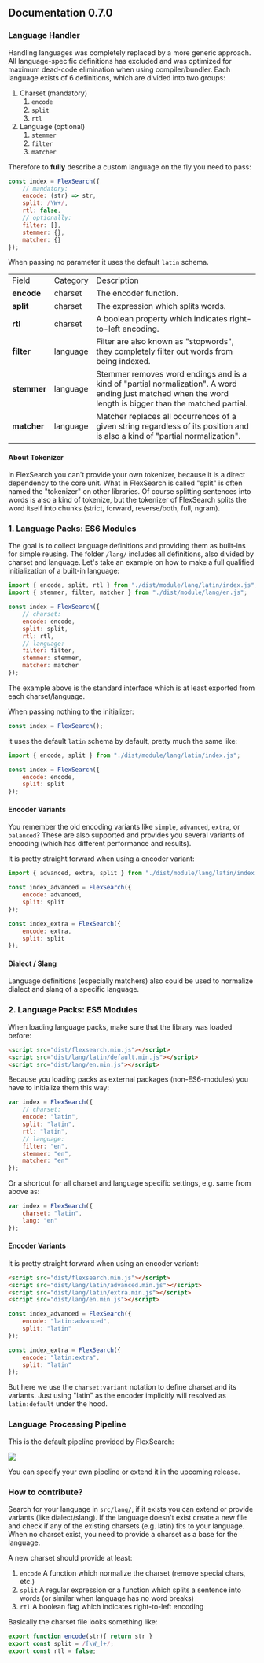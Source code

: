 ## Documentation 0.7.0

### Language Handler

Handling languages was completely replaced by a more generic approach. All language-specific definitions has excluded and was optimized for maximum dead-code elimination when using compiler/bundler. Each language exists of 6 definitions, which are divided into two groups:

1. Charset (mandatory)
    1. `encode`
    2. `split`
    3. `rtl`
2. Language (optional)
    1. `stemmer`
    2. `filter`
    3. `matcher`
    
Therefore to __fully__ describe a custom language on the fly you need to pass:

```js
const index = FlexSearch({
    // mandatory:
    encode: (str) => str,
    split: /\W+/,
    rtl: false,
    // optionally:
    filter: [],
    stemmer: {},
    matcher: {}
});
```

When passing no parameter it uses the default `latin` schema. <!-- The field `matcher` includes just application-custom matchers which is not a part of the language pack. -->

<table>
    <tr></tr>
    <tr>
        <td>Field</td>
        <td>Category</td>
        <td>Description</td>
    </tr>
    <tr>
        <td><b>encode</b></td>
        <td>charset</td>
        <td>The encoder function.</td>
    </tr>
    <tr></tr>
    <tr>
        <td><b>split</b></td>
        <td>charset</td>
        <td>The expression which splits words.</td>
    </tr>
    <tr></tr>
    <tr>
        <td><b>rtl</b></td>
        <td>charset</td>
        <td>A boolean property which indicates right-to-left encoding.</td>
    </tr>
    <tr></tr>
    <tr>
        <td><b>filter</b></td>
        <td>language</td>
        <td>Filter are also known as "stopwords", they completely filter out words from being indexed.</td>
    </tr>
    <tr></tr>
    <tr>
        <td><b>stemmer</b></td>
        <td>language</td>
        <td>Stemmer removes word endings and is a kind of "partial normalization". A word ending just matched when the word length is bigger than the matched partial.</td>
    </tr>
    <tr></tr>
    <tr>
        <td><b>matcher</b></td>
        <td>language</td>
        <td>Matcher replaces all occurrences of a given string regardless of its position and is also a kind of "partial normalization".</td>
    </tr>
</table>

#### About Tokenizer

In FlexSearch you can't provide your own tokenizer, because it is a direct dependency to the core unit. What in FlexSearch is called "split" is often named the "tokenizer" on other libraries. Of course splitting sentences into words is also a kind of tokenize, but the tokenizer of FlexSearch splits the word itself into chunks (strict, forward, reverse/both, full, ngram).

### 1. Language Packs: ES6 Modules

The goal is to collect language definitions and providing them as built-ins for simple reusing. The folder `/lang/` includes all definitions, also divided by charset and language. Let's take an example on how to make a full qualified initialization of a built-in language:

```js
import { encode, split, rtl } from "./dist/module/lang/latin/index.js";
import { stemmer, filter, matcher } from "./dist/module/lang/en.js";

const index = FlexSearch({
    // charset:
    encode: encode,
    split: split,
    rtl: rtl,
    // language:
    filter: filter,
    stemmer: stemmer,
    matcher: matcher
});
```

The example above is the standard interface which is at least exported from each charset/language.

When passing nothing to the initializer:

```js
const index = FlexSearch();
```

it uses the default `latin` schema by default, pretty much the same like:

```js
import { encode, split } from "./dist/module/lang/latin/index.js";

const index = FlexSearch({
    encode: encode,
    split: split
});
```

#### Encoder Variants

You remember the old encoding variants like `simple`, `advanced`, `extra`, or `balanced`? These are also supported and provides you several variants of encoding (which has different performance and results).

It is pretty straight forward when using a encoder variant:

```js
import { advanced, extra, split } from "./dist/module/lang/latin/index.js";

const index_advanced = FlexSearch({
    encode: advanced,
    split: split
});

const index_extra = FlexSearch({
    encode: extra,
    split: split
});
```

#### Dialect / Slang

Language definitions (especially matchers) also could be used to normalize dialect and slang of a specific language.

### 2. Language Packs: ES5 Modules

When loading language packs, make sure that the library was loaded before:

```html
<script src="dist/flexsearch.min.js"></script>
<script src="dist/lang/latin/default.min.js"></script>
<script src="dist/lang/en.min.js"></script>
```

Because you loading packs as external packages (non-ES6-modules) you have to initialize them this way:

```js
var index = FlexSearch({
    // charset:
    encode: "latin",
    split: "latin",
    rtl: "latin",
    // language:
    filter: "en",
    stemmer: "en",
    matcher: "en"
});
```

Or a shortcut for all charset and language specific settings, e.g. same from above as:

```js
var index = FlexSearch({
    charset: "latin",
    lang: "en"
});
```

#### Encoder Variants

It is pretty straight forward when using an encoder variant:

```html
<script src="dist/flexsearch.min.js"></script>
<script src="dist/lang/latin/advanced.min.js"></script>
<script src="dist/lang/latin/extra.min.js"></script>
<script src="dist/lang/en.min.js"></script>
```

```js
const index_advanced = FlexSearch({
    encode: "latin:advanced",
    split: "latin"
});

const index_extra = FlexSearch({
    encode: "latin:extra",
    split: "latin"
});
```

But here we use the `charset:variant` notation to define charset and its variants. Just using "latin" as the encoder implicitly will resolved as `latin:default` under the hood.

### Language Processing Pipeline

This is the default pipeline provided by FlexSearch:

<p>
    <img src="https://cdn.jsdelivr.net/gh/nextapps-de/flexsearch@0.7.0/doc/pipeline.svg">
</p>

You can specify your own pipeline or extend it in the upcoming release.

### How to contribute?

Search for your language in `src/lang/`, if it exists you can extend or provide variants (like dialect/slang). If the language doesn't exist create a new file and check if any of the existing charsets (e.g. latin) fits to your language. When no charset exist, you need to provide a charset as a base for the language.

A new charset should provide at least:

1. `encode` A function which normalize the charset (remove special chars, etc.)
2. `split` A regular expression or a function which splits a sentence into words (or similar when language has no word breaks)
3. `rtl` A boolean flag which indicates right-to-left encoding

Basically the charset file looks something like:

```js
export function encode(str){ return str }
export const split = /[\W_]+/;
export const rtl = false;
```